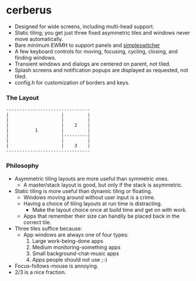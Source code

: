 cerberus
========

* Designed for wide screens, including multi-head support.
* Static tiling; you get just three fixed asymmetric tiles and windows never move automatically.
* Bare minimum EWMH to support panels and [simpleswitcher](https://github.com/seanpringle/simpleswitcher)
* A few keyboard controls for moving, focusing, cycling, closing, and finding windows.
* Transient windows and dialogs are centered on parent, not tiled.
* Splash screens and notification popups are displayed as requested, not tiled.
* config.h for customization of borders and keys.

### The Layout

	--------------------------------
	|                    |         |
	|                    |         |
	|                    |    2    |
	|          1         |         |
	|                    |---------|
	|                    |         |
	|                    |    3    |
	--------------------------------

### Philosophy

* Asymmetric tiling layouts are more useful than symmetric ones.
	* A master/stack layout is good, but only if the stack is asymmetric.
* Static tiling is more useful than dynamic tiling or floating.
	* Windows moving around without user input is a crime.
	* Having a choice of tiling layouts at run time is distracting.
		* Make the layout choice once at build time and get on with work.
	* Apps that remember their size can handily be placed back in the correct tile.
* Three tiles suffice because:
	* App windows are always one of four types:
		1. Large work-being-done apps
		2. Medium monitoring-something apps
		3. Small background-chat-music apps
		4. Apps people should not use ;-)
* Focus-follows-mouse is annoying.
* 2/3 is a nice fraction.
